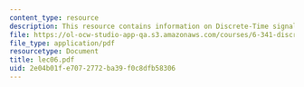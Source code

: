 ```yaml
---
content_type: resource
description: This resource contains information on Discrete-Time signal processing.
file: https://ol-ocw-studio-app-qa.s3.amazonaws.com/courses/6-341-discrete-time-signal-processing-fall-2005/2e04b01fe7072772ba39f0c8dfb58306_lec06.pdf
file_type: application/pdf
resourcetype: Document
title: lec06.pdf
uid: 2e04b01f-e707-2772-ba39-f0c8dfb58306
---
```


